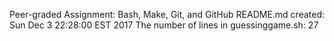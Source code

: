 Peer-graded Assignment: Bash, Make, Git, and GitHub
README.md created: 
Sun Dec  3 22:28:00 EST 2017
The number of lines in guessinggame.sh:
      27
